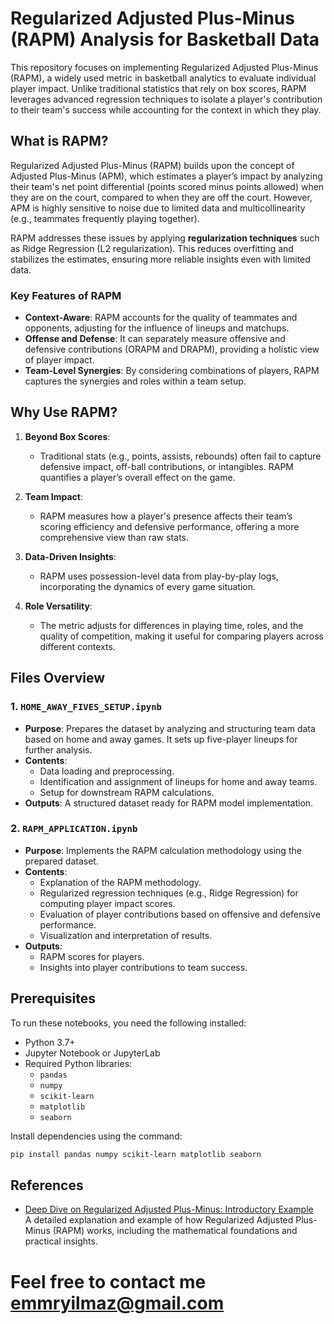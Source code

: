 # Regularized Adjusted Plus-Minus (RAPM) Analysis for Basketball Data

This repository focuses on implementing Regularized Adjusted Plus-Minus (RAPM), a widely used metric in basketball analytics to evaluate individual player impact. Unlike traditional statistics that rely on box scores, RAPM leverages advanced regression techniques to isolate a player's contribution to their team's success while accounting for the context in which they play.

## What is RAPM?

Regularized Adjusted Plus-Minus (RAPM) builds upon the concept of Adjusted Plus-Minus (APM), which estimates a player’s impact by analyzing their team's net point differential (points scored minus points allowed) when they are on the court, compared to when they are off the court. However, APM is highly sensitive to noise due to limited data and multicollinearity (e.g., teammates frequently playing together).

RAPM addresses these issues by applying **regularization techniques** such as Ridge Regression (L2 regularization). This reduces overfitting and stabilizes the estimates, ensuring more reliable insights even with limited data.

### Key Features of RAPM

- **Context-Aware**: RAPM accounts for the quality of teammates and opponents, adjusting for the influence of lineups and matchups.
- **Offense and Defense**: It can separately measure offensive and defensive contributions (ORAPM and DRAPM), providing a holistic view of player impact.
- **Team-Level Synergies**: By considering combinations of players, RAPM captures the synergies and roles within a team setup.

## Why Use RAPM?

1. **Beyond Box Scores**:
   - Traditional stats (e.g., points, assists, rebounds) often fail to capture defensive impact, off-ball contributions, or intangibles. RAPM quantifies a player’s overall effect on the game.
   
2. **Team Impact**:
   - RAPM measures how a player's presence affects their team’s scoring efficiency and defensive performance, offering a more comprehensive view than raw stats.

3. **Data-Driven Insights**:
   - RAPM uses possession-level data from play-by-play logs, incorporating the dynamics of every game situation.

4. **Role Versatility**:
   - The metric adjusts for differences in playing time, roles, and the quality of competition, making it useful for comparing players across different contexts.

## Files Overview

### 1. `HOME_AWAY_FIVES_SETUP.ipynb`

- **Purpose**: Prepares the dataset by analyzing and structuring team data based on home and away games. It sets up five-player lineups for further analysis.
- **Contents**:
  - Data loading and preprocessing.
  - Identification and assignment of lineups for home and away teams.
  - Setup for downstream RAPM calculations.
- **Outputs**: A structured dataset ready for RAPM model implementation.

### 2. `RAPM_APPLICATION.ipynb`

- **Purpose**: Implements the RAPM calculation methodology using the prepared dataset.
- **Contents**:
  - Explanation of the RAPM methodology.
  - Regularized regression techniques (e.g., Ridge Regression) for computing player impact scores.
  - Evaluation of player contributions based on offensive and defensive performance.
  - Visualization and interpretation of results.
- **Outputs**: 
  - RAPM scores for players.
  - Insights into player contributions to team success.

## Prerequisites

To run these notebooks, you need the following installed:
- Python 3.7+
- Jupyter Notebook or JupyterLab
- Required Python libraries:
  - `pandas`
  - `numpy`
  - `scikit-learn`
  - `matplotlib`
  - `seaborn`

Install dependencies using the command:
```bash
pip install pandas numpy scikit-learn matplotlib seaborn

```
## References

- [Deep Dive on Regularized Adjusted Plus-Minus: Introductory Example](https://squared2020.com/2017/09/18/deep-dive-on-regularized-adjusted-plus-minus-i-introductory-example/)  
  A detailed explanation and example of how Regularized Adjusted Plus-Minus (RAPM) works, including the mathematical foundations and practical insights.

# Feel free to contact me  emmryilmaz@gmail.com
